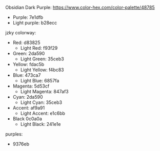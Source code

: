 Obsidian Dark Purple: https://www.color-hex.com/color-palette/48785
- Purple: 7e1dfb
- Light purple: b28ecc

jzky colorway:
- Red: d83825
	- Light Red: f93f29
- Green: 2da590
	- Light Green: 35ceb3
- Yellow: fdac5b
	- Light Yellow: f4bc83
- Blue: 473ca7
	- Light Blue: 6857fa
- Magenta: 5d53cf
	- Light Magenta: 847af3
- Cyan: 2da590
	- Light Cyan: 35ceb3
- Accent: af9a91
	- Light Accent: e1c6bb
- Black 0c0a0a
	- Light Black: 241e1e

purples:
- 9376eb
